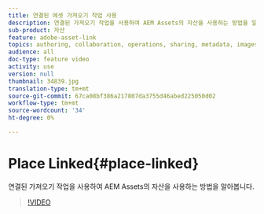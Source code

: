 ```yaml
---
title: 연결된 에셋 가져오기 작업 사용
description: 연결된 가져오기 작업을 사용하여 AEM Assets의 자산을 사용하는 방법을 알아봅니다.
sub-product: 자산
feature: adobe-asset-link
topics: authoring, collaboration, operations, sharing, metadata, images, operations
audience: all
doc-type: feature video
activity: use
version: null
thumbnail: 34839.jpg
translation-type: tm+mt
source-git-commit: 67ca08bf386a217807da3755d46abed225050d02
workflow-type: tm+mt
source-wordcount: '34'
ht-degree: 0%

---
```



# Place Linked{#place-linked}

연결된 가져오기 작업을 사용하여 AEM Assets의 자산을 사용하는 방법을 알아봅니다.

>[!VIDEO](https://video.tv.adobe.com/v/34839/?quality=12)
